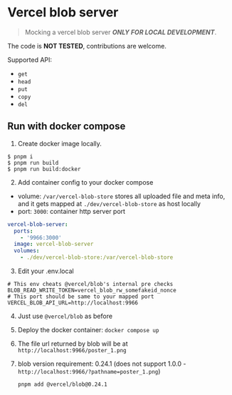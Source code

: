 # Vercel blob server

> Mocking a vercel blob server **_ONLY FOR LOCAL DEVELOPMENT_**.

The code is **NOT TESTED**, contributions are welcome.

Supported API:

- `get`
- `head`
- `put`
- `copy`
- `del`

## Run with docker compose

1. Create docker image locally.

```shell
$ pnpm i
$ pnpm run build
$ pnpm run build:docker
```

2. Add container config to your docker compose

- volume: `/var/vercel-blob-store` stores all uploaded file and meta info, and it gets mapped at `./dev/vercel-blob-store` as host locally
- port: `3000`: container http server port

```yaml
vercel-blob-server:
  ports:
    - '9966:3000'
  image: vercel-blob-server
  volumes:
    - ./dev/vercel-blob-store:/var/vercel-blob-store
```

3. Edit your .env.local

```dotenv
# This env cheats @vercel/blob's internal pre checks
BLOB_READ_WRITE_TOKEN=vercel_blob_rw_somefakeid_nonce
# This port should be same to your mapped port
VERCEL_BLOB_API_URL=http://localhost:9966
```

4. Just use `@vercel/blob` as before

5. Deploy the docker container: `docker compose up`

6. The file url returned by blob will be at `http://localhost:9966/poster_1.png`

7. blob version requirement: 0.24.1 (does not support 1.0.0 - `http://localhost:9966/?pathname=poster_1.png`)

   ```shell
   pnpm add @vercel/blob@0.24.1
   ```

   

